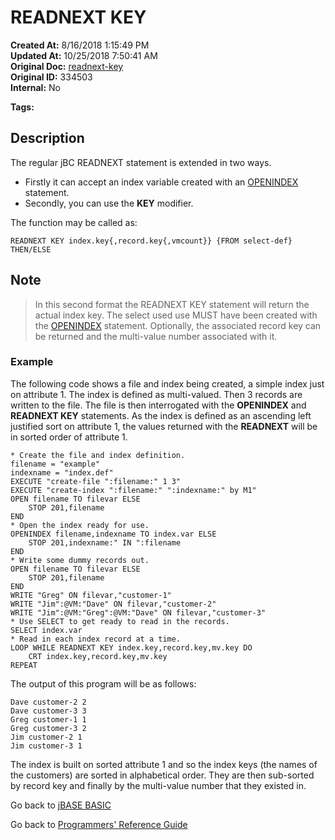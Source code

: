 # READNEXT KEY

**Created At:** 8/16/2018 1:15:49 PM  
**Updated At:** 10/25/2018 7:50:41 AM  
**Original Doc:** [readnext-key](https://docs.jbase.com/36868-jbase-basic/readnext-key)  
**Original ID:** 334503  
**Internal:** No  

**Tags:**
<badge text='jbc with indexes' vertical='middle' />
<badge text='file indexing' vertical='middle' />

## Description

The regular jBC READNEXT statement is extended in two ways.

- Firstly it can accept an index variable created with an [OPENINDEX](./../openindex) statement.
- Secondly, you can use the **KEY** modifier.

The function may be called as:

```
READNEXT KEY index.key{,record.key{,vmcount}} {FROM select-def} THEN/ELSE
```

## Note

> In this second format the READNEXT KEY statement will return the actual index key. The select used use MUST have been created with the [OPENINDEX](./../openindex) statement. Optionally, the associated record key can be returned and the multi-value number associated with it.

### Example

The following code shows a file and index being created, a simple index just on attribute 1. The index is defined as multi-valued. Then 3 records are written to the file. The file is then interrogated with the **OPENINDEX** and **READNEXT KEY** statements. As the index is defined as an ascending left justified sort on attribute 1, the values returned with the **READNEXT** will be in sorted order of attribute 1.

```
* Create the file and index definition.
filename = "example"
indexname = "index.def"
EXECUTE "create-file ":filename:" 1 3"
EXECUTE "create-index ":filename:" ":indexname:" by M1"
OPEN filename TO filevar ELSE
    STOP 201,filename
END
* Open the index ready for use.
OPENINDEX filename,indexname TO index.var ELSE
    STOP 201,indexname:" IN ":filename
END
* Write some dummy records out.
OPEN filename TO filevar ELSE
    STOP 201,filename
END
WRITE "Greg" ON filevar,"customer-1"
WRITE "Jim":@VM:"Dave" ON filevar,"customer-2"
WRITE "Jim":@VM:"Greg":@VM:"Dave" ON filevar,"customer-3"
* Use SELECT to get ready to read in the records.
SELECT index.var
* Read in each index record at a time.
LOOP WHILE READNEXT KEY index.key,record.key,mv.key DO
    CRT index.key,record.key,mv.key
REPEAT
```

The output of this program will be as follows:

```
Dave customer-2 2
Dave customer-3 3
Greg customer-1 1
Greg customer-3 2
Jim customer-2 1
Jim customer-3 1
```

The index is built on sorted attribute 1 and so the index keys (the names of the customers) are sorted in alphabetical order. They are then sub-sorted by record key and finally by the multi-value number that they existed in.

Go back to [jBASE BASIC](./../README.md)

Go back to [Programmers' Reference Guide](./../../reference-guides/jbc/README.md)

  
<PageFooter />
